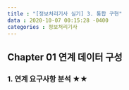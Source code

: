 ```yaml
---
title : "[정보처리기사 실기] 3. 통합 구현"
data : 2020-10-07 00:15:28 -0400
categories : 정보처리기사
---
```

## Chapter 01 연계 데이터 구성
### 1. 연계 요구사항 분석 ★★